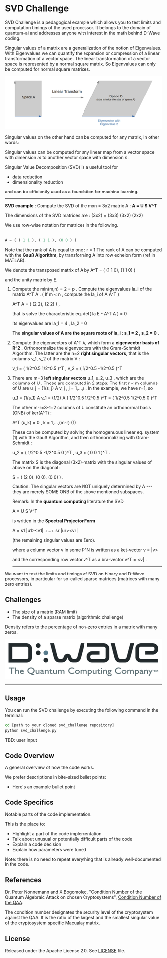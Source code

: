 # SVD Challenge

SVD Challenge is a pedagogical example which allows you to test limits and computation timings of the used processor. 
It belongs to the domain of quantum-ai and addresses anyone with interest in the math behind D-Wave coding.

Singular values of a matrix are a generalization of the notion of Eigenvalues.
With Eigenvalues we can quantify the expansion or compression of a linear transformation of a vector space.
The linear transformation of a vector space is represented by a
normal square matrix. 
So Eigenvalues can only be computed for normal square matrices.

![](images/Eigenvector_and_value.png)

Singular values on the other hand can be computed for any matrix, in other words:

Singular values can be computed for any linear map from a vector space 
with dimension *m* to another vector space with dimension *n*.

Singular Value Decomposition (SVD) is a useful tool for

* data reduction 
* dimensionality reduction

and can be efficiently  used as a foundation for machine learning.
____________________________________________________________________________________________________
**SVD example** : Compute the SVD of the mxn = 3x2 matrix  A  : **A = U S V^T**

The dimensions of the SVD matrices are : (3x2) = (3x3) (3x2) (2x2)

We use row-wise notation for matrices in the following.

```python

A = ( ( 1 1 ), ( 1 1 ), (0 0 ) )
```

Note that the rank of A is equal to one : r = 1
The rank of A can be computed with the **Gauß Algorithm**, by transforming A into row echelon form (ref in MATLAB).

We denote the transposed matrix of A by A^T  = ( (1 1 0), (1 1 0) )    
                                                                                     
 and the unity matrix by E.

1. Compute the min(m,n) = 2 = p .
   Compute the eigenvalues la_i of the matrix A^T A . ( If  m < n , compute the la_i of A A^T )
   
   A^T A  =  ( (2 2), (2 2) )   , 
   
   that is solve the characteristic eq.  det( la E  - A^T A ) = 0
             
   Its eigenvalues are la_1 = 4 , la_2 = 0   
       
   The  **singular values of A are the square roots of la_i : s_1 = 2 , s_2 = 0** .
       

2. Compute the eigenvectors of A^T A, which form a **eigenvector basis of R^2** .
   Orthonormalize the eigenvectors with the Gram-Schmidt Algorithm.
   The latter are the n=2 **right singular vectors**, that is the columns v_1, v_2 of the matrix V :
   
   v_1 = ( 1/2^0.5  1/2^0.5 )^T  ,  v_2 = ( 1/2^0.5  -1/2^0.5 )^T
   
3. There are m=3 **left singular vectors** u_1, u_2, u_3 , which are the columns of U .
   These are computed in 2 steps:
   The first r < m columns of U are u_j = (1/s_j) A v_j , j = 1,...,r .
   In the example, we have r=1, so
                           
   u_1 = (1/s_1) A v_1 = (1/2) A ( 1/2^0.5  1/2^0.5 )^T  =  ( 1/2^0.5  1/2^0.5  0 )^T
   
   The other m-r=3-1=2 columns of U constitute an orthonormal basis (ONB) of ker(A^T) :
   
   A^T (u_k) = 0 , k = 1,...,(m-r)  (1)
   
   These can be computed by solving the homogenuous linear eq. system (1) with the Gauß Algorithm,
   and then orthonormalizing with Gram-Schmidt :
   
   u_2 = ( 1/2^0.5  -1/2^0.5  0 )^T  ,  u_3 = ( 0 0 1 )^T  .
   
   The matrix S is the diagonal (3x2)-matrix with the singular values of above on the diagonal :
   
   S = ( (2 0), (0 0), (0 0) )  .
   
   Caution: The singular vectors are NOT uniquely determined by A --- they are merely SOME ONB of the above mentioned 
   subspaces.
   
   Remark: In the **quantum computing** literature the SVD
   
   A = U S V^T
   
   is written in the **Spectral Projector Form**
   
   A = s1 |u1><v1| +...+ sr |ur><vr|    
   
   (the remaining singular values are Zero).
   
   where a column vector v in some R^N is written as a ket-vector v = |v>
   
   and the corresponding row vector v^T as a bra-vector v^T = <v|  .
   
   ___________________________________________________________________________________

We want to test the limits and timings of SVD on binary and D-Wave processors,
in particular for so-called sparse matrices (matrices with many zero entries).


## Challenges

* The size of a matrix (RAM limit)
* The density of a sparse matrix (algorithmic challenge)

Density refers to the percentage of non-zero entries in a matrix with many zeros.


![D-Wave Logo](dwave_logo.png)

_____________________________________________________________________________________

## Usage

You can run the SVD challenge by executing the following command in the terminal:

```bash
cd [path to your cloned svd_challenge repository]
python svd_challenge.py
```

TBD: user input

## Code Overview

A general overview of how the code works.

We prefer descriptions in bite-sized bullet points:

* Here's an example bullet point

## Code Specifics

Notable parts of the code implementation.

This is the place to:

* Highlight a part of the code implementation
* Talk about unusual or potentially difficult parts of the code
* Explain a code decision
* Explain how parameters were tuned

Note: there is no need to repeat everything that is already well-documented in
the code.

## References

Dr. Peter Nonnemann and X.Bogomolec, "Condition Number of the Quantum Algebraic Attack on chosen Cryptosystems", [Condition Number of the QAA](https://github.com/Quant-X-Security-Coding-GmbH/QAA_Condition_Number).

The condition number designates the security level of the cryptosystem against the QAA. 
It is the ratio of the largest and the smallest singular value of the cryptosystem specific Macualay matrix.

## License

Released under the Apache License 2.0. See [LICENSE](LICENSE) file.
